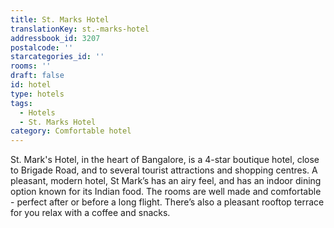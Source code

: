 ```yaml
---
title: St. Marks Hotel
translationKey: st.-marks-hotel
addressbook_id: 3207
postalcode: ''
starcategories_id: ''
rooms: ''
draft: false
id: hotel
type: hotels
tags:
  - Hotels
  - St. Marks Hotel
category: Comfortable hotel
---
```

St. Mark's Hotel, in the heart of Bangalore, is a 4-star boutique hotel, close to Brigade Road, and to several tourist attractions and shopping centres. A pleasant, modern hotel, St Mark’s has an airy feel, and has an indoor dining option known for its Indian food. The rooms are well made and comfortable - perfect after or before a long flight. There’s also a pleasant rooftop terrace for you relax with a coffee and snacks.